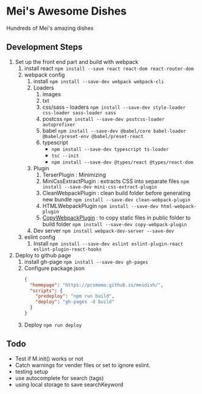 # Mei's Awesome Dishes

Hundreds of Mei's amazing dishes

## Development Steps

1. Set up the front end part and build with webpack
   1. install react
      `npm install --save react react-dom react-router-dom`
   2. webpack config
      1. install
         `npm install --save-dev webpack webpack-cli`
      2. Loaders
         1. images
         2. txt
         3. css/sass - loaders
            `npm install --save-dev style-loader css-loader sass-loader sass`
         4. postcss
            `npm install --save-dev postcss-loader autoprefixer`
         5. babel
            `npm install --save-dev @babel/core babel-loader @babel/preset-env @babel/preset-react`
         6. typescript
            - `npm install --save-dev typescript ts-loader`
            - `tsc --init`
            - `npm install --save-dev @types/react @types/react-dom`
      3. Plugin
         1. TerserPlugin : Minimizing
         2. MiniCssExtractPlugin : extracts CSS into separate files
            `npm install --save-dev mini-css-extract-plugin`
         3. CleanWebpackPlugin : clean build folder before generating new bundle
            `npm install --save-dev clean-webpack-plugin`
         4. HTMLWebpackPlugin
            `npm install --save-dev html-webpack-plugin`
         5. [CopyWebpackPlugin](https://webpack.js.org/plugins/copy-webpack-plugin/) : to copy static files in public folder to build folder
            `npm install --save-dev copy-webpack-plugin`
      4. Dev server
         `npm install webpack-dev-server --save-dev`
   3. eslint config
      1. Install
         `npm install --save-dev eslint eslint-plugin-react eslint-plugin-react-hooks`
2. Deploy to github page
   1. install gh-page
      `npm install --save-dev gh-pages`
   2. Configure package.json
      ```json
      {
        "homepage": "https://pcsmomo.github.io/meidish/",
        "scripts": {
          "predeploy": "npm run build",
          "deploy": "gh-pages -d build"
        }
      }
      ```
   3. Deploy
      `npm run deploy`

## Todo

- Test if M.init() works or not
- Catch warnings for vender files or set to ignore eslint.
- testing setup
- use autocomplete for search (tags)
- using local storage to save searchKeyword
